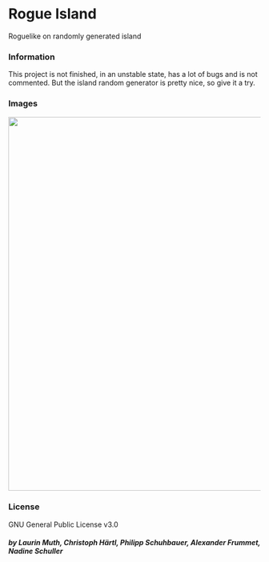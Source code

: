 # Rogue Island
Roguelike on randomly generated island

### Information
This project is not finished, in an unstable state, has a lot of bugs and is not commented.
But the island random generator is pretty nice, so give it a try.

### Images
<img alt="" class="media-image" src="https://pbs.twimg.com/media/CU2wfppWwAAfQc0.png:large" data-height="1024" data-width="1024" style="width: 747px; height: 747px; margin-top: 0px; margin-bottom: 0px;">

### License

GNU General Public License v3.0
##### by Laurin Muth, Christoph Härtl, Philipp Schuhbauer, Alexander Frummet, Nadine Schuller
